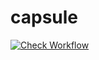 # capsule

[![Check Workflow](https://github.com/NakileSolutions/capsule/actions/workflows/ci.yml/badge.svg)](https://github.com/NakileSolutions/capsule/actions/workflows/ci.yml)

